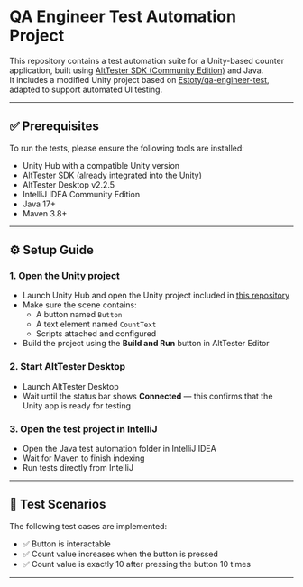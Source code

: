 # QA Engineer Test Automation Project

This repository contains a test automation suite for a Unity-based counter application, built using [AltTester SDK (Community Edition)](https://alttester.com/docs/sdk/latest/) and Java.  
It includes a modified Unity project based on [Estoty/qa-engineer-test](https://github.com/Estoty/qa-engineer-test), adapted to support automated UI testing.

---

## ✅ Prerequisites

To run the tests, please ensure the following tools are installed:

- Unity Hub with a compatible Unity version
- AltTester SDK (already integrated into the Unity)
- AltTester Desktop v2.2.5
- IntelliJ IDEA Community Edition
- Java 17+
- Maven 3.8+

---

## ⚙️ Setup Guide

### 1. Open the Unity project

- Launch Unity Hub and open the Unity project included in [this repository](https://github.com/AmenaEi/estoty-unity.git)
- Make sure the scene contains:
    - A button named `Button`
    - A text element named `CountText`
    - Scripts attached and configured
- Build the project using the **Build and Run** button in AltTester Editor

### 2. Start AltTester Desktop

- Launch AltTester Desktop
- Wait until the status bar shows **Connected** — this confirms that the Unity app is ready for testing

### 3. Open the test project in IntelliJ

- Open the Java test automation folder in IntelliJ IDEA
- Wait for Maven to finish indexing
- Run tests directly from IntelliJ

---

## 🧪 Test Scenarios

The following test cases are implemented:

- ✅ Button is interactable
- ✅ Count value increases when the button is pressed
- ✅ Count value is exactly 10 after pressing the button 10 times

---
